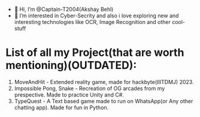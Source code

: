 - 👋 Hi, I’m @Captain-T2004(Akshay Behl)
- 👀 I’m interested in Cyber-Secrity and also i love exploring new and interesting technologies like OCR, Image Recognition and other cool-stuff

<!---
Captain-T2004/Captain-T2004 is a ✨ special ✨ repository because its `README.md` (this file) appears on your GitHub profile.
You can click the Preview link to take a look at your changes.
--->

# List of all my Project(that are worth mentioning)(OUTDATED):
1. MoveAndHit - Extended reality game, made for hackbyte(IIITDMJ) 2023.
2. Impossible Pong, Snake - Recreation of OG arcades from my prespective. Made to practice Unity and C#.
3. TypeQuest - A Text based game made to run on WhatsApp(or Any other chatting app). Made for fun in Python.
